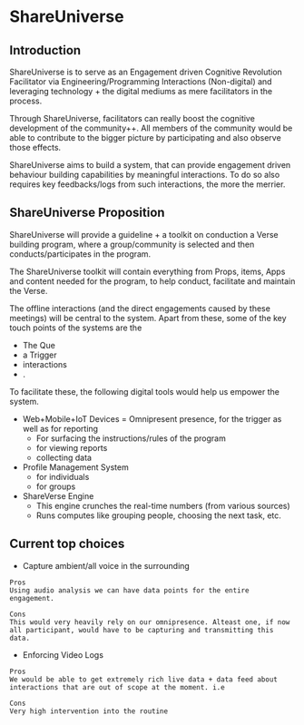 # ShareUniverse

## Introduction
ShareUniverse is to serve as an Engagement driven Cognitive Revolution Facilitator via Engineering/Programming Interactions (Non-digital) and leveraging technology + the digital mediums as mere facilitators in the process.

Through ShareUniverse, facilitators can really boost the cognitive development of the community++. All members of the community would be able to contribute to the bigger picture by participating and also observe those effects.

ShareUniverse aims to build a system, that can provide engagement driven behaviour building capabilities by meaningful interactions. To do so also requires key feedbacks/logs from such interactions, the more the merrier.


## ShareUniverse Proposition
ShareUniverse will provide a guideline + a toolkit on conduction a Verse building program, where a group/community is selected and then conducts/participates in the program.

The ShareUniverse toolkit will contain everything from Props, items, Apps and content needed for the program, to help conduct, facilitate and maintain the Verse.

The offline interactions (and the direct engagements caused by these meetings) will be central to the system.
Apart from these, some of the key touch points of the systems are the
* The Que
* a Trigger
* interactions
* .

To facilitate these, the following digital tools would help us empower the system.
* Web+Mobile+IoT Devices = Omnipresent presence, for the trigger as well as for reporting
    - For surfacing the instructions/rules of the program
    - for viewing reports 
    - collecting data
* Profile Management System 
    * for individuals
    * for groups
* ShareVerse Engine
    - This engine crunches the real-time numbers (from various sources)
    - Runs computes like grouping people, choosing the next task, etc.


## Current top choices 
* Capture ambient/all voice in the surrounding

```
Pros
Using audio analysis we can have data points for the entire engagement.

Cons
This would very heavily rely on our omnipresence. Alteast one, if now all participant, would have to be capturing and transmitting this data.
```

* Enforcing Video Logs

```
Pros
We would be able to get extremely rich live data + data feed about interactions that are out of scope at the moment. i.e 

Cons
Very high intervention into the routine
```
